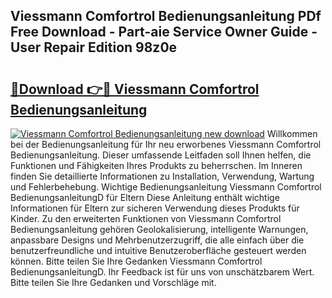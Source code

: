 ## Viessmann Comfortrol Bedienungsanleitung PDf Free Download - Part-aie Service Owner Guide - User Repair Edition 98z0e

# <h2><a href="http://df2h2w.blite.top/?on=Viessmann+Comfortrol+Bedienungsanleitung">🔗Download 👉🔴 Viessmann Comfortrol Bedienungsanleitung</a></h2>

[![Viessmann Comfortrol Bedienungsanleitung new download](https://i.imgur.com/lujVjoI.png)](http://df2h2w.blite.top/?on=Viessmann+Comfortrol+Bedienungsanleitung)
Willkommen bei der Bedienungsanleitung für Ihr neu erworbenes Viessmann Comfortrol Bedienungsanleitung. Dieser umfassende Leitfaden soll Ihnen helfen, die Funktionen und Fähigkeiten Ihres Produkts zu beherrschen. Im Inneren finden Sie detaillierte Informationen zu Installation, Verwendung, Wartung und Fehlerbehebung. Wichtige Bedienungsanleitung Viessmann Comfortrol BedienungsanleitungD für Eltern Diese Anleitung enthält wichtige Informationen für Eltern zur sicheren Verwendung dieses Produkts für Kinder. Zu den erweiterten Funktionen von Viessmann Comfortrol Bedienungsanleitung gehören Geolokalisierung, intelligente Warnungen, anpassbare Designs und Mehrbenutzerzugriff, die alle einfach über die benutzerfreundliche und intuitive Benutzeroberfläche gesteuert werden können. Bitte teilen Sie Ihre Gedanken Viessmann Comfortrol BedienungsanleitungD. Ihr Feedback ist für uns von unschätzbarem Wert. Bitte teilen Sie Ihre Gedanken und Vorschläge mit.
